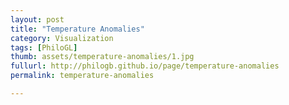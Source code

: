 ```yaml
---
layout: post
title: "Temperature Anomalies"
category: Visualization
tags: [PhiloGL]
thumb: assets/temperature-anomalies/1.jpg
fullurl: http://philogb.github.io/page/temperature-anomalies
permalink: temperature-anomalies

---
```



